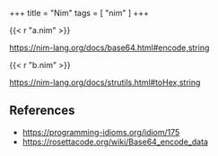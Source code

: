 +++
title = "Nim"
tags = [ "nim" ]
+++

{{< r "a.nim" >}}

<https://nim-lang.org/docs/base64.html#encode,string>

{{< r "b.nim" >}}

<https://nim-lang.org/docs/strutils.html#toHex,string>

## References

- <https://programming-idioms.org/idiom/175>
- <https://rosettacode.org/wiki/Base64_encode_data>
